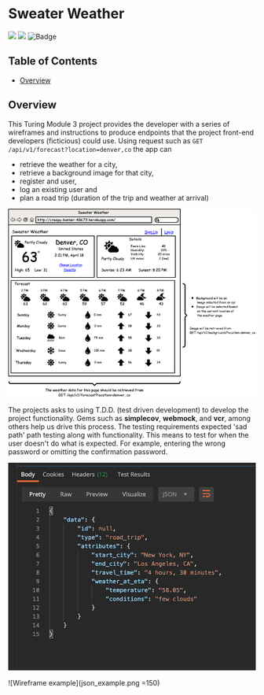 # Sweater Weather

![](https://img.shields.io/badge/Rails-6.0.3.4-informational?style=flat&logo=<LOGO_NAME>&logoColor=white&color=4e03fc) ![](https://img.shields.io/badge/Ruby-2.5.3-informational?style=flat&logo=<LOGO_NAME>&logoColor=white&color=fc0324) ![Badge](https://marcgrimme.github.io/simplecov-small-badge/badges/coverage_badge_total.svg) 

## Table of Contents

- [Overview](#overview)

## Overview

This Turing Module 3 project provides the developer with a series of wireframes and instructions to produce endpoints that the project front-end developers (ficticious) could use.
Using request such as `GET /api/v1/forecast?location=denver,co` the app can

* retrieve the weather for a city, 
* retrieve a background image for that city, 
* register and user, 
* log an existing user and 
* plan a road trip (duration of the trip and weather at arrival)

![Wireframe example](wireframe_example.png)

The projects asks to using T.D.D. (test driven development) to develop the project functionality. Gems such as **simplecov**, **webmock**, and **vcr**, among others help us drive this process.
The testing requirements expected 'sad path' path testing along with functionality. This means to test for when the user doesn't do what is expected. For example, entering the wrong password or omitting the confirmation password.


![Wireframe example](json_example.png)

![Wireframe example](json_example.png =150)



